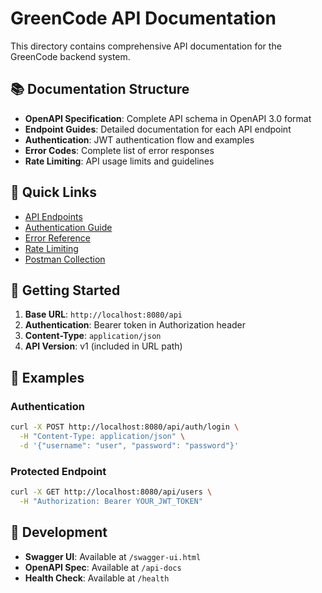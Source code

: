 # GreenCode API Documentation

This directory contains comprehensive API documentation for the GreenCode backend system.

## 📚 Documentation Structure

- **OpenAPI Specification**: Complete API schema in OpenAPI 3.0 format
- **Endpoint Guides**: Detailed documentation for each API endpoint
- **Authentication**: JWT authentication flow and examples
- **Error Codes**: Complete list of error responses
- **Rate Limiting**: API usage limits and guidelines

## 🔗 Quick Links

- [API Endpoints](./endpoints.md)
- [Authentication Guide](./authentication.md)
- [Error Reference](./errors.md)
- [Rate Limiting](./rate-limiting.md)
- [Postman Collection](./postman/)

## 🚀 Getting Started

1. **Base URL**: `http://localhost:8080/api`
2. **Authentication**: Bearer token in Authorization header
3. **Content-Type**: `application/json`
4. **API Version**: v1 (included in URL path)

## 📖 Examples

### Authentication
```bash
curl -X POST http://localhost:8080/api/auth/login \
  -H "Content-Type: application/json" \
  -d '{"username": "user", "password": "password"}'
```

### Protected Endpoint
```bash
curl -X GET http://localhost:8080/api/users \
  -H "Authorization: Bearer YOUR_JWT_TOKEN"
```

## 🔧 Development

- **Swagger UI**: Available at `/swagger-ui.html`
- **OpenAPI Spec**: Available at `/api-docs`
- **Health Check**: Available at `/health`
